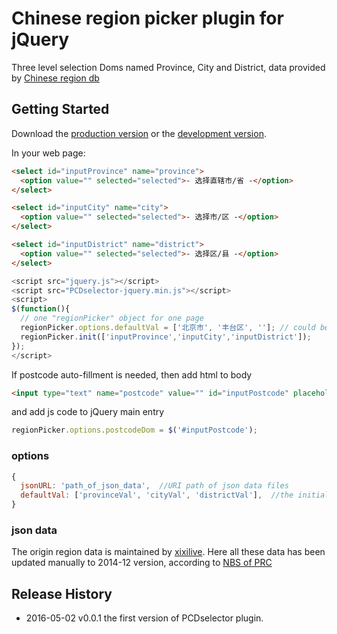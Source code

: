# Chinese region picker plugin for jQuery

Three level selection Doms named Province, City and District, data provided by [Chinese region db][crd]


## Getting Started
Download the [production version][min] or the [development version][dev].

In your web page:

```html
<select id="inputProvince" name="province">
  <option value="" selected="selected">- 选择直辖市/省 -</option>
</select>

<select id="inputCity" name="city">
  <option value="" selected="selected">- 选择市/区 -</option>
</select>

<select id="inputDistrict" name="district">
  <option value="" selected="selected">- 选择区/县 -</option>
</select>
```

```javascript
<script src="jquery.js"></script>
<script src="PCDselector-jquery.min.js"></script>
<script>
$(function(){
  // one "regionPicker" object for one page
  regionPicker.options.defaultVal = ['北京市', '丰台区', '']; // could be empty
  regionPicker.init(['inputProvince','inputCity','inputDistrict']);
});
</script>
```

If postcode auto-fillment is needed, then add html to body
```html
<input type="text" name="postcode" value="" id="inputPostcode" placeholder="邮政编码">
```

and add js code to jQuery main entry
```javascript
regionPicker.options.postcodeDom = $('#inputPostcode');
```


### options
```javascript
{
  jsonURL: 'path_of_json_data',  //URI path of json data files
  defaultVal: ['provinceVal', 'cityVal', 'districtVal'],  //the initial value to be picked, defaule is empty
}
```

### json data
The origin region data is maintained by [xixilive][crd].
Here all these data has been updated manually to 2014-12 version, according to [NBS of PRC][nbs] 


## Release History
  * 2016-05-02  v0.0.1  the first version of PCDselector plugin.

[crd]: https://github.com/xixilive/chinese_region_db
[min]: https://raw.github.com/liveangela/PCDselector-jquery/master/dist/PCDselector.min.js
[dev]: https://raw.github.com/liveangela/PCDselector-jquery/master/dist/PCDselector.js
[nbs]: http://www.stats.gov.cn/tjsj/tjbz/tjyqhdmhcxhfdm/